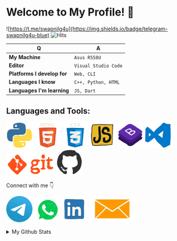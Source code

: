 # Welcome to My Profile! 👋 
![https://t.me/swapnilg4u](https://img.shields.io/badge/telegram-swapnilg4u-blue)
 ![Hits](https://hits.seeyoufarm.com/api/count/incr/badge.svg?url=https://github.com/swapnilg4u/)



Q | A
--- | --- 
**My Machine**  | `Asus R558U`
**Editor**  | `Visual Studio Code`
**Platforms I develop for** | `Web, CLI`
**Languages I know**  | `C++, Python, HTML`
**Languages I'm learning** | `JS, Dart`


## **Languages and Tools:**
<p>
<img src="https://raw.githubusercontent.com/swapnilg4u/useful-resources/main/GIFs/python.gif" height="70">
<img src="https://raw.githubusercontent.com/swapnilg4u/useful-resources/main/GIFs/html.gif" height="70">
<img src="https://raw.githubusercontent.com/swapnilg4u/useful-resources/main/GIFs/css.gif" height="70">
<img src="https://raw.githubusercontent.com/swapnilg4u/useful-resources/main/GIFs/js.webp" height="70">
<img src="https://raw.githubusercontent.com/swapnilg4u/useful-resources/main/GIFs/bootstrap.gif" height="70">
<img src="https://raw.githubusercontent.com/swapnilg4u/useful-resources/main/GIFs/vscode.webp" height="70">
<img src="https://raw.githubusercontent.com/swapnilg4u/useful-resources/main/GIFs/git.gif" width="130">
<img src="https://raw.githubusercontent.com/swapnilg4u/useful-resources/main/GIFs/github.webp" height="70">
</p>

Connect with me 👇
<p>
<img src="https://raw.githubusercontent.com/swapnilg4u/useful-resources/main/GIFs/telegram.gif" height="70">
<img src="https://raw.githubusercontent.com/swapnilg4u/useful-resources/main/GIFs/whatsapp.gif" height="70">
<img src="https://raw.githubusercontent.com/swapnilg4u/useful-resources/main/GIFs/linkedin.gif" height="70">
<img src="https://raw.githubusercontent.com/swapnilg4u/useful-resources/main/GIFs/email.webp" height="70">
</p>

<details>

 <summary> My Github Stats</summary>
<img src="https://github-readme-streak-stats.herokuapp.com/?user=swapnilg4u"></img>

<summary> Some more stats  </summary>
<p style="display:flex;align-items:center;justify-content:center">
![Swapnil's github stats](https://github-readme-stats.vercel.app/api?username=swapnilg4u&show_icons=true&theme=radical&include_all_commits=true) 
![Swapnil's github stats](https://github-readme-stats.vercel.app/api/top-langs/?username=swapnilg4u&theme=radical&layout=compact)
</p>
</details>
